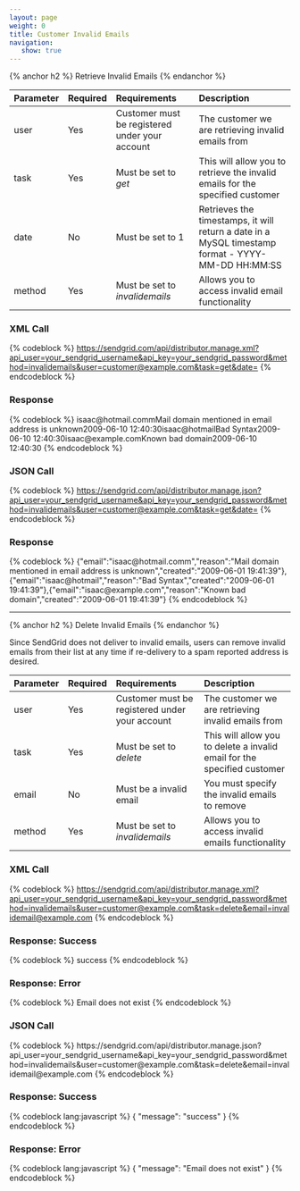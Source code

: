 ```yaml
---
layout: page
weight: 0
title: Customer Invalid Emails
navigation:
   show: true
---
```


{% anchor h2 %} Retrieve Invalid Emails {% endanchor %}


|Parameter|Required|Requirements|Description|
|:--------|:-------|:-----------|:----------|
|user|Yes|Customer must be registered under your account|The customer we are retrieving invalid emails from|
|task|Yes|Must be set to *get*|This will allow you to retrieve the invalid emails for the specified customer|
|date|No|Must be set to 1|Retrieves the timestamps, it will return a date in a MySQL timestamp format - YYYY-MM-DD HH:MM:SS|
|method|Yes|Must be set to *invalidemails*|Allows you to access invalid email functionality|

### XML Call



{% codeblock %}
https://sendgrid.com/api/distributor.manage.xml?api_user=your_sendgrid_username&api_key=your_sendgrid_password&method=invalidemails&user=customer@example.com&task=get&date=
{% endcodeblock %}
<h3>Response</h3>
{% codeblock %}
<invalidemails><invalidemail><email>isaac@hotmail.comm</email><reason>Mail
domain mentioned in email address is unknown</reason><created>2009-06-10
12:40:30</created></invalidemail><invalidemail><email>isaac@hotmail</email><reason>Bad
Syntax</reason><created>2009-06-10
12:40:30</created></invalidemail><invalidemail><email>isaac@example.com</email><reason>Known
bad domain</reason><created>2009-06-10
12:40:30</created></invalidemail></invalidemails>
{% endcodeblock %}



### JSON Call



{% codeblock %}
https://sendgrid.com/api/distributor.manage.json?api_user=your_sendgrid_username&api_key=your_sendgrid_password&method=invalidemails&user=customer@example.com&task=get&date=
{% endcodeblock %}
<h3>Response</h3>
{% codeblock %}
{"email":"isaac@hotmail.comm","reason":"Mail domain mentioned in email address is unknown","created":"2009-06-01 19:41:39"},{"email":"isaac@hotmail","reason":"Bad Syntax","created":"2009-06-01 19:41:39"},{"email":"isaac@example.com","reason":"Known bad domain","created":"2009-06-01 19:41:39"}
{% endcodeblock %}



* * * * *


{% anchor h2 %} Delete Invalid Emails {% endanchor %}


Since SendGrid does not deliver to invalid emails, users can remove invalid emails from their list at any time if re-delivery to a spam reported address is desired.

|Parameter|Required|Requirements|Description|
|:--------|:-------|:-----------|:----------|
|user|Yes|Customer must be registered under your account|The customer we are retrieving invalid emails from|
|task|Yes|Must be set to *delete*|This will allow you to delete a invalid email for the specified customer|
|email|No|Must be a invalid email|You must specify the invalid emails to remove|
|method|Yes|Must be set to *invalidemails*|Allows you to access invalid emails functionality|

### XML Call



{% codeblock %}
https://sendgrid.com/api/distributor.manage.xml?api_user=your_sendgrid_username&api_key=your_sendgrid_password&method=invalidemails&user=customer@example.com&task=delete&email=invalidemail@example.com
{% endcodeblock %}
<h3>Response: Success</h3>
{% codeblock %}
<result><message>success</message></result>
{% endcodeblock %}



### Response: Error



{% codeblock %}
<result><message>Email does not exist</message></result>
{% endcodeblock %}
<h3>JSON Call</h3>
{% codeblock %}
https://sendgrid.com/api/distributor.manage.json?api_user=your_sendgrid_username&api_key=your_sendgrid_password&method=invalidemails&user=customer@example.com&task=delete&email=invalidemail@example.com
{% endcodeblock %}



### Response: Success




{% codeblock lang:javascript %}
{
  "message": "success"
}
{% endcodeblock %}




### Response: Error




{% codeblock lang:javascript %}
{
  "message": "Email does not exist"
}
{% endcodeblock %}



